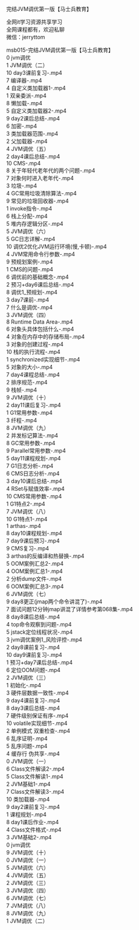 完结JVM调优第一版【马士兵教育】

全网it学习资源共享学习<br>全网课程都有，欢迎私聊<br>微信：jerryttom<br>

msb015-完结JVM调优第一版【马士兵教育】<br> 0 jvm调优<br> 1 JVM调优（二）<br> 10 day3课前复习-.mp4<br> 7 编译器-.mp4<br> 4 自定义类加载器1-.mp4<br> 1 双亲委派-.mp4<br> 8 懒加载-.mp4<br> 5 自定义类加载器2-.mp4<br> 9 day2课后总结-.mp4<br> 6 加密-.mp4<br> 3 类加载器范围-.mp4<br> 2 父加载器-.mp4<br> 4 JVM调优（五）<br> 2 day4课后总结-.mp4<br> 10 CMS-.mp4<br> 8 关于年轻代老年代的两个问题-.mp4<br> 7 对象何时进入老年代-.mp4<br> 3 垃圾-.mp4<br> 4 GC常用垃圾清除算法-.mp4<br> 9 常见的垃圾回收器-.mp4<br> 1 invoke指令-.mp4<br> 6 栈上分配-.mp4<br> 5 堆内存逻辑分区-.mp4<br> 5 JVM调优（六）<br> 5 GC日志详解-.mp4<br> 10 调优2优化JVM运行环境(慢,卡顿)-.mp4<br> 4 JVM常用命令行参数-.mp4<br> 9 预规划案例-.mp4<br> 1 CMS的问题-.mp4<br> 6 调优前的基础概念-.mp4<br> 2 预习+day6课后总结-.mp4<br> 8 调优1_预规划-.mp4<br> 3 day7课前-.mp4<br> 7 什么是调优-.mp4<br> 3 JVM调优（四）<br> 8 Runtime Data Area-.mp4<br> 6 对象头具体包括什么-.mp4<br> 4 对象在内存中的存储布局-.mp4<br> 3 对象的创建过程-.mp4<br> 10 栈的执行流程-.mp4<br> 1 synchronized实现细节-.mp4<br> 5 对象的大小-.mp4<br> 7 day4课程总结-.mp4<br> 2 排序规范-.mp4<br> 9 栈帧-.mp4<br> 9 JVM调优（十）<br> 2 day11课后复习-.mp4<br> 1 G1常用参数-.mp4<br> 3 纤程-.mp4<br> 8 JVM调优（九）<br> 2 并发标记算法-.mp4<br> 8 GC常用参数-.mp4<br> 9 Parallel常用参数-.mp4<br> 5 day11课程规划-.mp4<br> 7 G1日志分析-.mp4<br> 6 CMS日志分析-.mp4<br> 3 day10课后总结-.mp4<br> 4 RSet与赋值效率-.mp4<br> 10 CMS常用参数-.mp4<br> 1 G1特点2-.mp4<br> 7 JVM调优（八）<br> 10 G1特点1-.mp4<br> 1 arthas-.mp4<br> 8 day10课程规划-.mp4<br> 7 day9课后预习-.mp4<br> 9 CMS复习-.mp4<br> 3 arthas的反编译和热替换-.mp4<br> 5 OOM案例汇总2-.mp4<br> 4 OOM案例汇总1-.mp4<br> 2 分析dump文件-.mp4<br> 6 OOM案例汇总3-.mp4<br> 6 JVM调优（七）<br> 9 day8更正(jmap两个命令讲混了)-.mp4<br> 7 面试问题12分钟jmap讲混了详情参考第068集-.mp4<br> 8 day8课后总结-.mp4<br> 4 top命令观察到问题-.mp4<br> 5 jstack定位线程状况-.mp4<br> 3 jvm调优案例1_风险评控-.mp4<br> 2 day8课前复习-.mp4<br> 10 day9课前复习-.mp4<br> 1 预习+day7课后总结-.mp4<br> 6 定位OOM问题-.mp4<br> 2 JVM调优（三）<br> 1 初始化-.mp4<br> 3 硬件层数据一致性-.mp4<br> 9 day4课前复习-.mp4<br> 8 day3课后总结-.mp4<br> 7 硬件级别保证有序-.mp4<br> 10 volatile实现细节-.mp4<br> 2 单例模式 双重检查-.mp4<br> 6 乱序证明-.mp4<br> 5 乱序问题-.mp4<br> 4 缓存行 伪共享-.mp4<br> 0 JVM调优（一）<br> 6 Class文件解读2-.mp4<br> 5 Class文件解读1-.mp4<br> 2 JVM基础1-.mp4<br> 7 Class文件解读3-.mp4<br> 10 类加载器-.mp4<br> 9 day2课前复习-.mp4<br> 1 课程规划-.mp4<br> 8 day1课后作业-.mp4<br> 4 Class文件格式-.mp4<br> 3 JVM基础2-.mp4<br> 0 jvm调优<br> 9 JVM调优（十）<br> 0 JVM调优（一）<br> 5 JVM调优（六）<br> 4 JVM调优（五）<br> 2 JVM调优（三）<br> 3 JVM调优（四）<br> 6 JVM调优（七）<br> 7 JVM调优（八）<br> 8 JVM调优（九）<br> 1 JVM调优（二）